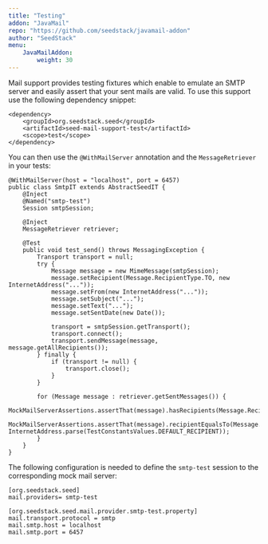 ```yaml
---
title: "Testing"
addon: "JavaMail"
repo: "https://github.com/seedstack/javamail-addon"
author: "SeedStack"
menu:
    JavaMailAddon:
        weight: 30
---
```


Mail support provides testing fixtures which enable to emulate an SMTP server and easily assert that your sent mails
are valid. To use this support use the following dependency snippet:

    <dependency>
        <groupId>org.seedstack.seed</groupId>
        <artifactId>seed-mail-support-test</artifactId>
        <scope>test</scope>
    </dependency>
    
You can then use the `@WithMailServer` annotation and the `MessageRetriever` in your tests:

    @WithMailServer(host = "localhost", port = 6457)
    public class SmtpIT extends AbstractSeedIT {
        @Inject
        @Named("smtp-test")
        Session smtpSession;
    
        @Inject
        MessageRetriever retriever;
    
        @Test
        public void test_send() throws MessagingException {
            Transport transport = null;
            try {
                Message message = new MimeMessage(smtpSession);
                message.setRecipient(Message.RecipientType.TO, new InternetAddress("..."));
                message.setFrom(new InternetAddress("..."));
                message.setSubject("...");
                message.setText("...");
                message.setSentDate(new Date());

                transport = smtpSession.getTransport();
                transport.connect();
                transport.sendMessage(message, message.getAllRecipients());
            } finally {
                if (transport != null) {
                    transport.close();
                }
            }
            
            for (Message message : retriever.getSentMessages()) {
                MockMailServerAssertions.assertThat(message).hasRecipients(Message.RecipientType.TO);
                MockMailServerAssertions.assertThat(message).recipientEqualsTo(Message.RecipientType.TO, InternetAddress.parse(TestConstantsValues.DEFAULT_RECIPIENT));
            }
        }
    }

The following configuration is needed to define the `smtp-test` session to the corresponding mock mail server:

    [org.seedstack.seed]
    mail.providers= smtp-test
    
    [org.seedstack.seed.mail.provider.smtp-test.property]
    mail.transport.protocol = smtp
    mail.smtp.host = localhost
    mail.smtp.port = 6457
